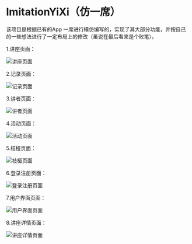 # ImitationYiXi（仿一席）

该项目是根据已有的App 一席进行模仿编写的，实现了其大部分功能，并按自己的一些想法进行了一定布局上的修改（虽说在最后看来是个败笔）。



1.讲座页面：

![讲座页面](assets/讲座.png)



2.记录页面：

![记录页面](assets/记录.png)



3.讲者页面：

![讲者页面](assets/讲者.png)



4.活动页面：

![活动页面](assets/活动.png)



5.枝桠页面：

![枝桠页面](assets/枝桠.png)



6.登录注册页面：

![登录注册页面](assets/登录注册.png)



7.用户界面页面：

![用户界面页面](assets/用户界面.png)



8.讲座详情页面：

![讲座详情页面](assets/讲座详情.png)
